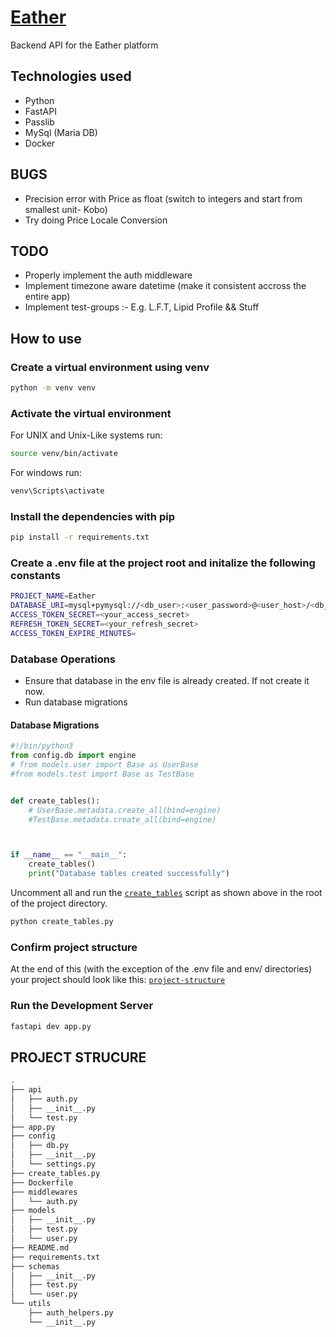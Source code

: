# [Eather](https://eather-iota.vercel.app)

Backend API for the Eather platform

## Technologies used

- Python
- FastAPI
- Passlib
- MySql (Maria DB)
- Docker

## BUGS

- Precision error with Price as float (switch to integers and start from smallest unit- Kobo)
- Try doing Price Locale Conversion
## TODO

- Properly implement the auth middleware
- Implement timezone aware datetime (make it consistent accross the entire app)
- Implement test-groups :- E.g. L.F.T, Lipid Profile && Stuff

## How to use

### Create a virtual environment using venv

```sh
python -m venv venv
```

### Activate the virtual environment

For UNIX and Unix-Like systems run:

```sh
source venv/bin/activate
```

For windows run:

```sh
venv\Scripts\activate
```

### Install the dependencies with pip

```sh
pip install -r requirements.txt
```

### Create a .env file at the project root and initalize the following constants

```sh
PROJECT_NAME=Eather
DATABASE_URI=mysql+pymysql://<db_user>:<user_password>@<user_host>/<db_name>
ACCESS_TOKEN_SECRET=<your_access_secret>
REFRESH_TOKEN_SECRET=<your_refresh_secret>
ACCESS_TOKEN_EXPIRE_MINUTES=
```

### Database Operations

- Ensure that database in the env file is already created. If not create it now.
- Run database migrations

#### Database Migrations

```py
#!/bin/python3
from config.db import engine
# from models.user import Base as UserBase
#from models.test import Base as TestBase


def create_tables():
    # UserBase.metadata.create_all(bind=engine)
    #TestBase.metadata.create_all(bind=engine)



if __name__ == "__main__":
    create_tables()
    print("Database tables created successfully")

```

Uncomment all and run the [`create_tables`](#database-migrations) script as shown above in the root of the project directory.

```sh
python create_tables.py
```

### Confirm project structure

At the end of this (with the exception of the .env file and env/ directories) your project should look like this: [`project-structure`](#project-strucure)

### Run the Development Server

```sh
fastapi dev app.py
```

## PROJECT STRUCURE

```sh
.
├── api
│   ├── auth.py
│   ├── __init__.py
│   └── test.py
├── app.py
├── config
│   ├── db.py
│   ├── __init__.py
│   └── settings.py
├── create_tables.py
├── Dockerfile
├── middlewares
│   └── auth.py
├── models
│   ├── __init__.py
│   ├── test.py
│   └── user.py
├── README.md
├── requirements.txt
├── schemas
│   ├── __init__.py
│   ├── test.py
│   └── user.py
└── utils
    ├── auth_helpers.py
    └── __init__.py
```
